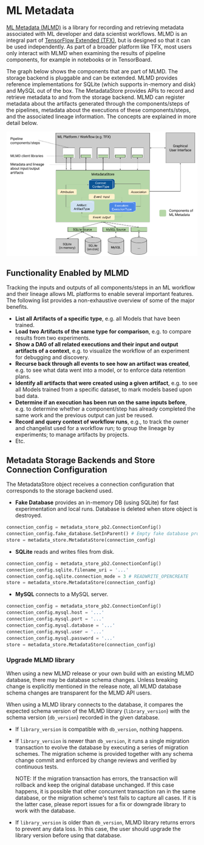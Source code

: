 # ML Metadata

[ML Metadata (MLMD)](https://github.com/google/ml-metadata) is a library
for recording and retrieving metadata
associated with ML developer and data scientist workflows. MLMD is an integral
part of [TensorFlow Extended (TFX)](https://www.tensorflow.org/tfx), but is
designed so that it can be used independently. As part of a broader platform
like TFX, most users only interact with MLMD when examining the results of
pipeline components, for example in notebooks or in TensorBoard.

The graph below shows the components that are part of MLMD. The storage backend
is pluggable and can be extended. MLMD provides reference implementations for
SQLite (which supports in-memory and disk) and MySQL out of the box. The
MetadataStore provides APIs to record and retrieve metadata to and from the
storage backend. MLMD can register metadata about the artifacts generated
through the components/steps of the pipelines, metadata about the executions of
these components/steps, and the associated lineage information. The concepts are
explained in more detail below.

![ML Metadata Overview](images/mlmd_overview.png)

## Functionality Enabled by MLMD

Tracking the inputs and outputs of all components/steps in an ML workflow and
their lineage allows ML platforms to enable several important features. The
following list provides a non-exhaustive overview of some of the major benefits.

*   **List all Artifacts of a specific type**, e.g. all Models that have been
    trained.
*   **Load two Artifacts of the same type for comparison**, e.g. to compare
    results from two experiments.
*   **Show a DAG of all related executions and their input and output artifacts
    of a context**, e.g. to visualize the workflow of an experiment for
    debugging and discovery.
*   **Recurse back through all events to see how an artifact was created**, e.g.
    to see what data went into a model, or to enforce data retention plans.
*   **Identify all artifacts that were created using a given artifact**, e.g. to
    see all Models trained from a specific dataset, to mark models based upon
    bad data.
*   **Determine if an execution has been run on the same inputs before**, e.g.
    to determine whether a component/step has already completed the same work
    and the previous output can just be reused.
*   **Record and query context of workflow runs**, e.g., to track the owner and
    changelist used for a workflow run; to group the lineage by experiments; to
    manage artifacts by projects.
*   Etc.

## Metadata Storage Backends and Store Connection Configuration

The MetadataStore object receives a connection configuration that corresponds to
the storage backend used.

*   **Fake Database** provides an in-memory DB (using SQLite) for fast
    experimentation and local runs. Database is deleted when store object is
    destroyed.

```python
connection_config = metadata_store_pb2.ConnectionConfig()
connection_config.fake_database.SetInParent() # Empty fake database proto
store = metadata_store.MetadataStore(connection_config)
```

*   **SQLite** reads and writes files from disk.

```python
connection_config = metadata_store_pb2.ConnectionConfig()
connection_config.sqlite.filename_uri = '...'
connection_config.sqlite.connection_mode = 3 # READWRITE_OPENCREATE
store = metadata_store.MetadataStore(connection_config)
```

*   **MySQL** connects to a MySQL server.

```python
connection_config = metadata_store_pb2.ConnectionConfig()
connection_config.mysql.host = '...'
connection_config.mysql.port = '...'
connection_config.mysql.database = '...'
connection_config.mysql.user = '...'
connection_config.mysql.password = '...'
store = metadata_store.MetadataStore(connection_config)
```

### Upgrade MLMD library

When using a new MLMD release or your own build with an existing MLMD database,
there may be database schema changes. Unless breaking change is explicitly
mentioned in the release note, all MLMD database schema changes are transparent
for the MLMD API users.

When using a MLMD library connects to the database, it compares the expected
schema version of the MLMD library (`library_version`) with the schema version
(`db_version`) recorded in the given database.

*   If `library_version` is compatible with `db_version`, nothing happens.
*   If `library_version` is newer than `db_version`, it runs a single migration
    transaction to evolve the database by executing a series of migration
    schemes. The migration scheme is provided together with any schema change
    commit and enforced by change reviews and verified by continuous tests.

    NOTE: If the migration transaction has errors, the transaction will rollback
    and keep the original database unchanged. If this case happens, it is
    possible that other concurrent transaction ran in the same database, or the
    migration scheme's test fails to capture all cases. If it is the latter
    case, please report issues for a fix or downgrade library to work with the
    database.

*   If `library_version` is older than `db_version`, MLMD library returns errors
    to prevent any data loss. In this case, the user should upgrade the library
    version before using that database.
